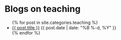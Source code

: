 ---
---

Blogs on teaching
=================

<ul>
  {% for post in site.categories.teaching %}
  <li>
  <a href="{{ post.url }}">{{ post.title }}</a>
  <span class="glyphicon glyphicon-time"></span>
  {{ post.date | date: "%B %-d, %Y" }}
  </li>
  {% endfor %}
</ul>
